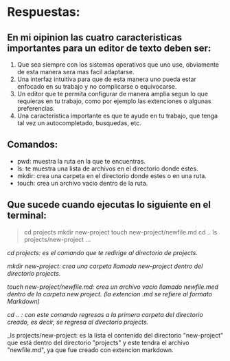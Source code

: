 # Respuestas:
## En mi oipinion las cuatro caracteristicas importantes para un editor de texto deben ser:
1. Que sea  siempre con los sistemas operativos que uno use, obviamente de esta manera sera mas facil adaptarse.
2. Una interfaz intuitiva para que de esta manera uno pueda estar enfocado en su trabajo y no complicarse o equivocarse.
3. Un editor que te permita configurar de manera amplia segun lo que requieras en tu trabajo, como por ejemplo las extenciones o algunas preferencias.
4. Una caracteristica importante es que te ayude en tu trabajo, que tenga tal vez un autocompletado, busquedas, etc.
   
## Comandos:
+ pwd: muestra la ruta en la que te encuentras.
+ ls: te muestra una lista de archivos en el directorio donde estes.
+ mkdir: crea una carpeta en el directorio donde estes o en una ruta.
+ touch: crea un archivo vacio dentro de la ruta.

## Que sucede cuando ejecutas lo siguiente en el terminal:
> cd projects
> mkdir new-project
> touch new-project/newfile.md
> cd ..
> ls projects/new-project
...

_cd projects: es el comando que te redirige al directorio de projects._

_mkdir new-project: crea una carpeta llamada new-project dentro del directorio projects._

_touch new-project/newfile.md: crea un archivo vacio llamado newfile.med dentro de la carpeta new project. (la extencion .md se refiere al formato Markdown)_

_cd .. : con este comando regresas a la primera carpeta del directorio creado, es decir, se regresa al directorio projects._

_ls projects/new-project: es la lista el contenido del directorio "new-project" que está dentro del directorio "projects" y este tendra el archivo "newfile.md", ya que fue creado con extencion markdown.
